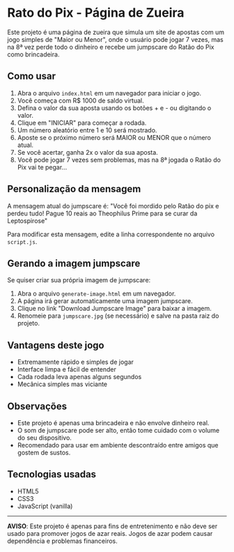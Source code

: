 # Rato do Pix - Página de Zueira

Este projeto é uma página de zueira que simula um site de apostas com um jogo simples de "Maior ou Menor", onde o usuário pode jogar 7 vezes, mas na 8ª vez perde todo o dinheiro e recebe um jumpscare do Ratão do Pix como brincadeira.

## Como usar

1. Abra o arquivo `index.html` em um navegador para iniciar o jogo.
2. Você começa com R$ 1000 de saldo virtual.
3. Defina o valor da sua aposta usando os botões + e - ou digitando o valor.
4. Clique em "INICIAR" para começar a rodada.
5. Um número aleatório entre 1 e 10 será mostrado.
6. Aposte se o próximo número será MAIOR ou MENOR que o número atual.
7. Se você acertar, ganha 2x o valor da sua aposta.
8. Você pode jogar 7 vezes sem problemas, mas na 8ª jogada o Ratão do Pix vai te pegar...

## Personalização da mensagem

A mensagem atual do jumpscare é:
"Você foi mordido pelo Ratão do pix e perdeu tudo! Pague 10 reais ao Theophilus Prime para se curar da Leptospirose"

Para modificar esta mensagem, edite a linha correspondente no arquivo `script.js`.

## Gerando a imagem jumpscare

Se quiser criar sua própria imagem de jumpscare:

1. Abra o arquivo `generate-image.html` em um navegador.
2. A página irá gerar automaticamente uma imagem jumpscare.
3. Clique no link "Download Jumpscare Image" para baixar a imagem.
4. Renomeie para `jumpscare.jpg` (se necessário) e salve na pasta raiz do projeto.

## Vantagens deste jogo

- Extremamente rápido e simples de jogar
- Interface limpa e fácil de entender
- Cada rodada leva apenas alguns segundos
- Mecânica simples mas viciante

## Observações

- Este projeto é apenas uma brincadeira e não envolve dinheiro real.
- O som de jumpscare pode ser alto, então tome cuidado com o volume do seu dispositivo.
- Recomendado para usar em ambiente descontraído entre amigos que gostem de sustos.

## Tecnologias usadas

- HTML5
- CSS3
- JavaScript (vanilla)

---

**AVISO**: Este projeto é apenas para fins de entretenimento e não deve ser usado para promover jogos de azar reais. Jogos de azar podem causar dependência e problemas financeiros. 